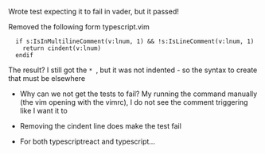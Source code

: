 Wrote test expecting it to fail in vader, but it passed!

Removed the following form typescript.vim
```
  if s:IsInMultilineComment(v:lnum, 1) && !s:IsLineComment(v:lnum, 1)
    return cindent(v:lnum)
  endif
```

The result? I still got the `* `, but it was not indented - so the syntax to create that must be elsewhere

* Why can we not get the tests to fail? My running the command manually (the vim opening with the vimrc), I do not see the comment triggering like I want it to

* Removing the cindent line does make the test fail
* For both typescriptreact and typescript...

